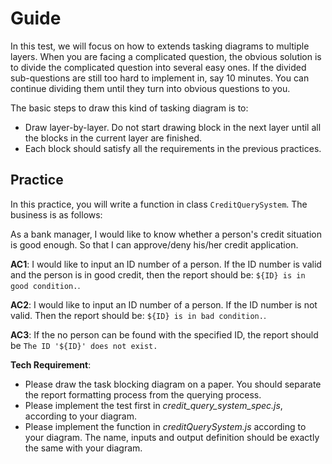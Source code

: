 # Guide

In this test, we will focus on how to extends tasking diagrams to multiple layers. When you are facing a complicated question, the obvious solution is to divide the complicated question into several easy ones. If the divided sub-questions are still too hard to implement in, say 10 minutes. You can continue dividing them until they turn into obvious questions to you.

The basic steps to draw this kind of tasking diagram is to:

* Draw layer-by-layer. Do not start drawing block in the next layer until all the blocks in the current layer are finished.
* Each block should satisfy all the requirements in the previous practices.

## Practice

In this practice, you will write a function in class `CreditQuerySystem`. The business is as follows:

As a bank manager, I would like to know whether a person's credit situation is good enough. So that I can approve/deny his/her credit application.

**AC1**: I would like to input an ID number of a person. If the ID number is valid and the person is in good credit, then the report should be: `${ID} is in good condition.`.

**AC2**: I would like to input an ID number of a person. If the ID number is not valid. Then the report should be: `${ID} is in bad condition.`.

**AC3**: If the no person can be found with the specified ID, the report should be `The ID '${ID}' does not exist.`

**Tech Requirement**:

* Please draw the task blocking diagram on a paper. You should separate the report formatting process from the querying process.
* Please implement the test first in *credit_query_system_spec.js*, according to your diagram.
* Please implement the function in *creditQuerySystem.js* according to your diagram. The name, inputs and output definition should be exactly the same with your diagram.
